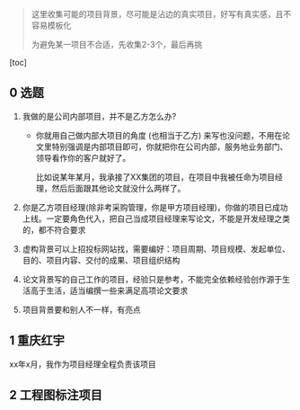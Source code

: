 > 这里收集可能的项目背景，尽可能是沾边的真实项目，好写有真实感，且不容易模板化
>
> 为避免某一项目不合适，先收集2-3个，最后再挑

[toc]

## 0 选题

1. 我做的是公司内部项目，并不是乙方怎么办?

   - 你就用自己做内部大项目的角度 (也相当于乙方) 来写也没问题，不用在论文里特别强调是内部项目即可，你就把你在公司内部，服务地业务部门、领导看作你的客户就好了。

     比如说某年某月，我承接了XX集团的项目，在项目中我被任命为项目经理，然后后面跟其他论文就没什么两样了。

2. 你是乙方项目经理(除非考采购管理，你是甲方项目经理)，你做的项目已成功上线。一定要角色代入，把自己当成项目经理来写论文，不能是开发经理之类的，都不符合要求

3. 虚构背景可以上招投标网站找，需要编好：项目周期、项目规模、发起单位、目的、项目内容、交付的成果、项目组织结构

4. 论文背景写的自己工作的项目，经验只是参考，不能完全依赖经验创作源于生活高于生活，适当编撰一些来满足高项论文要求

5. 项目背景要和别人不一样，有亮点

## 1 重庆红宇

xx年x月，我作为项目经理全程负责该项目

## 2 工程图标注项目